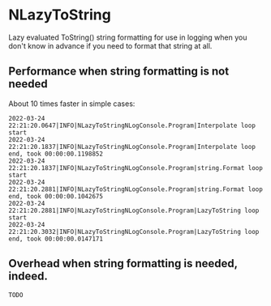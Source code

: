 # NLazyToString
Lazy evaluated ToString() string formatting for use in logging when you don't know in advance if you need to format that string at all.

## Performance when string formatting is not needed
About 10 times faster in simple cases:
```
2022-03-24 22:21:20.0647|INFO|NLazyToStringNLogConsole.Program|Interpolate loop start
2022-03-24 22:21:20.1837|INFO|NLazyToStringNLogConsole.Program|Interpolate loop end, took 00:00:00.1198852
2022-03-24 22:21:20.1837|INFO|NLazyToStringNLogConsole.Program|string.Format loop start
2022-03-24 22:21:20.2881|INFO|NLazyToStringNLogConsole.Program|string.Format loop end, took 00:00:00.1042675
2022-03-24 22:21:20.2881|INFO|NLazyToStringNLogConsole.Program|LazyToString loop start
2022-03-24 22:21:20.3032|INFO|NLazyToStringNLogConsole.Program|LazyToString loop end, took 00:00:00.0147171
```

## Overhead when string formatting is needed, indeed.
```
TODO
```

